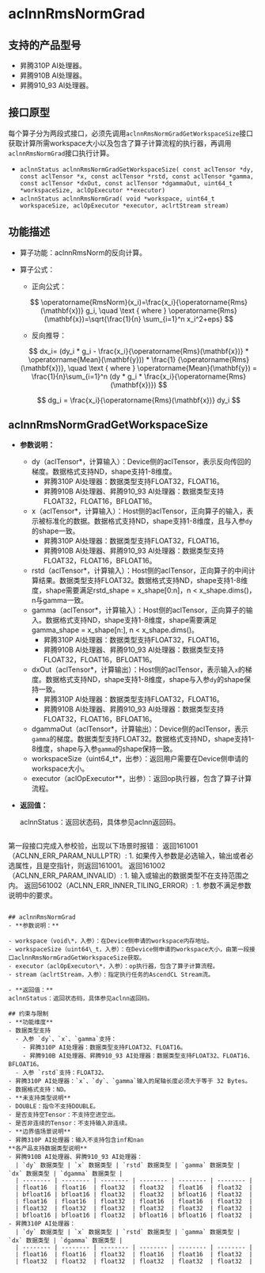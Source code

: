 # aclnnRmsNormGrad

## 支持的产品型号

- 昇腾310P AI处理器。
- 昇腾910B AI处理器。
- 昇腾910_93 AI处理器。

## 接口原型
每个算子分为两段式接口，必须先调用`aclnnRmsNormGradGetWorkspaceSize`接口获取计算所需workspace大小以及包含了算子计算流程的执行器，再调用`aclnnRmsNormGrad`接口执行计算。

- `aclnnStatus aclnnRmsNormGradGetWorkspaceSize( const aclTensor *dy, const aclTensor *x, const aclTensor *rstd, const aclTensor *gamma, const aclTensor *dxOut, const aclTensor *dgammaOut, uint64_t *workspaceSize, aclOpExecutor **executor)`
- `aclnnStatus aclnnRmsNormGrad( void *workspace, uint64_t workspaceSize, aclOpExecutor *executor, aclrtStream stream)`

## 功能描述

* 算子功能：aclnnRmsNorm的反向计算。
* 算子公式：

  - 正向公式：

  $$
  \operatorname{RmsNorm}(x_i)=\frac{x_i}{\operatorname{Rms}(\mathbf{x})} g_i, \quad \text { where } \operatorname{Rms}(\mathbf{x})=\sqrt{\frac{1}{n} \sum_{i=1}^n x_i^2+eps}
  $$

  - 反向推导：

  $$
  dx_i= (dy_i * g_i - \frac{x_i}{\operatorname{Rms}(\mathbf{x})} * \operatorname{Mean}(\mathbf{y})) * \frac{1} {\operatorname{Rms}(\mathbf{x})},  \quad \text { where } \operatorname{Mean}(\mathbf{y}) = \frac{1}{n}\sum_{i=1}^n (dy * g_i * \frac{x_i}{\operatorname{Rms}(\mathbf{x})})
  $$

  $$
  dg_i = \frac{x_i}{\operatorname{Rms}(\mathbf{x})} dy_i
  $$

## aclnnRmsNormGradGetWorkspaceSize
- **参数说明：**
  - dy（aclTensor\*，计算输入）：Device侧的aclTensor，表示反向传回的梯度。数据格式支持ND，shape支持1-8维度。
    - 昇腾310P AI处理器：数据类型支持FLOAT32，FLOAT16。
    - 昇腾910B AI处理器、昇腾910_93 AI处理器：数据类型支持FLOAT32，FLOAT16，BFLOAT16。
  - x（aclTensor\*，计算输入）：Host侧的aclTensor，正向算子的输入，表示被标准化的数据。数据格式支持ND，shape支持1-8维度，且与入参`dy`的shape一致。
    - 昇腾310P AI处理器：数据类型支持FLOAT32，FLOAT16。
    - 昇腾910B AI处理器、昇腾910_93 AI处理器：数据类型支持FLOAT32，FLOAT16，BFLOAT16。
  - rstd（aclTensor\*，计算输入）：Host侧的aclTensor，正向算子的中间计算结果。数据类型支持FLOAT32。数据格式支持ND，shape支持1-8维度，shape需要满足rstd_shape = x_shape\[0:n\]，n < x_shape.dims()，n与gamma一致。
  - gamma（aclTensor\*，计算输入）：Host侧的aclTensor，正向算子的输入。数据格式支持ND，shape支持1-8维度，shape需要满足gamma_shape = x_shape\[n:\], n < x_shape.dims()。
    - 昇腾310P AI处理器：数据类型支持FLOAT32，FLOAT16。
    - 昇腾910B AI处理器、昇腾910_93 AI处理器：数据类型支持FLOAT32，FLOAT16，BFLOAT16。
  - dxOut（aclTensor\*，计算输出）：Host侧的aclTensor，表示输入`x`的梯度。数据格式支持ND，shape支持1-8维度，shape与入参`dy`的shape保持一致。
    - 昇腾310P AI处理器：数据类型支持FLOAT32，FLOAT16。
    - 昇腾910B AI处理器、昇腾910_93 AI处理器：数据类型支持FLOAT32，FLOAT16，BFLOAT16。
  - dgammaOut（aclTensor\*，计算输出）：Device侧的aclTensor，表示`gamma`的梯度。数据类型支持FLOAT32。数据格式支持ND，shape支持1-8维度，shape与入参`gamma`的shape保持一致。
  - workspaceSize（uint64\_t\*，出参）：返回用户需要在Device侧申请的workspace大小。
  - executor（aclOpExecutor\*\*，出参）：返回op执行器，包含了算子计算流程。

- **返回值：**

  aclnnStatus：返回状态码，具体参见aclnn返回码。


  ```
第一段接口完成入参校验，出现以下场景时报错：
返回161001（ACLNN_ERR_PARAM_NULLPTR）: 1. 如果传入参数是必选输入，输出或者必选属性，且是空指针，则返回161001。
返回161002（ACLNN_ERR_PARAM_INVALID）: 1. 输入或输出的数据类型不在支持范围之内。
返回561002（ACLNN_ERR_INNER_TILING_ERROR）: 1. 参数不满足参数说明中的要求。
  ```

## aclnnRmsNormGrad
- **参数说明：**

  - workspace（void\*，入参）：在Device侧申请的workspace内存地址。
  - workspaceSize（uint64\_t，入参）：在Device侧申请的workspace大小，由第一段接口aclnnRmsNormGradGetWorkspaceSize获取。
  - executor（aclOpExecutor\*，入参）：op执行器，包含了算子计算流程。
  - stream（aclrtStream，入参）：指定执行任务的AscendCL Stream流。

- **返回值：**
  aclnnStatus：返回状态码，具体参见aclnn返回码。

## 约束与限制
- **功能维度**
  - 数据类型支持
    - 入参 `dy`、`x`、`gamma`支持：
      - 昇腾310P AI处理器：数据类型支持FLOAT32、FLOAT16。
      - 昇腾910B AI处理器、昇腾910_93 AI处理器：数据类型支持FLOAT32、FLOAT16、BFLOAT16。
    - 入参 `rstd`支持：FLOAT32。
  - 昇腾310P AI处理器：`x`、`dy`、`gamma`输入的尾轴长度必须大于等于 32 Bytes。
  - 数据格式支持：ND。
- **未支持类型说明**
  - DOUBLE：指令不支持DOUBLE。
  - 是否支持空Tensor：不支持空进空出。
  - 是否非连续的Tensor：不支持输入非连续。
- **边界值场景说明**
  - 昇腾310P AI处理器：输入不支持包含inf和nan
  **各产品支持数据类型说明**
  - 昇腾910B AI处理器、昇腾910_93 AI处理器：
    | `dy` 数据类型 | `x` 数据类型 | `rstd` 数据类型 | `gamma` 数据类型 | `dx` 数据类型 | `dgamma` 数据类型 |
    | -------- | -------- | -------- | -------- | -------- | -------- |
    | float16  | float16  | float32  | float32  | float16  | float32  |
    | bfloat16 | bfloat16 | float32  | float32  | bfloat16 | float32  |
    | float16  | float16  | float32  | float16  | float16  | float32  |
    | float32  | float32  | float32  | float32  | float32  | float32  |
    | bfloat16 | bfloat16 | float32  | bfloat16 | bfloat16 | float32  |
  - 昇腾310P AI处理器：
    | `dy` 数据类型 | `x` 数据类型 | `rstd` 数据类型 | `gamma` 数据类型 | `dx` 数据类型 | `dgamma` 数据类型 |
    | -------- | -------- | -------- | -------- | -------- | -------- |
    | float16  | float16  | float32  | float16  | float16  | float32  |
    | float32  | float32  | float32  | float32  | float32  | float32  |
